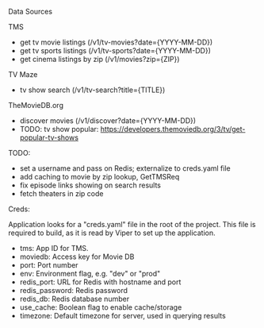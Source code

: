 Data Sources

TMS
  * get tv movie listings (/v1/tv-movies?date={YYYY-MM-DD})
  * get tv sports listings (/v1/tv-sports?date={YYYY-MM-DD})
  * get cinema listings by zip (/v1/movies?zip={ZIP})

TV Maze
  * tv show search (/v1/tv-search?title={TITLE})

TheMovieDB.org
  * discover movies (/v1/discover?date={YYYY-MM-DD})
  * TODO: tv show popular: https://developers.themoviedb.org/3/tv/get-popular-tv-shows

TODO:
  - set a username and pass on Redis; externalize to creds.yaml file
  - add caching to movie by zip lookup, GetTMSReq
  - fix episode links showing on search results
  - fetch theaters in zip code

Creds:

Application looks for a "creds.yaml" file in the root of the project. This file is required to build, as it is read by Viper to set up the application.

  - tms: App ID for TMS.
  - moviedb: Access key for Movie DB
  - port: Port number
  - env: Environment flag, e.g. "dev" or "prod"
  - redis_port: URL for Redis with hostname and port
  - redis_password: Redis password
  - redis_db: Redis database number
  - use_cache: Boolean flag to enable cache/storage
  - timezone: Default timezone for server, used in querying results